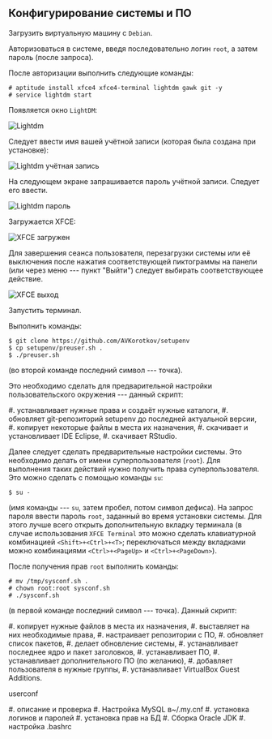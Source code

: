 ## Конфигурирование системы и ПО ##

Загрузить виртуальную машину с `Debian`.

Авторизоваться в системе, введя последовательно логин `root`, а затем
пароль (после запроса).

После авторизации выполнить следующие команды:

	# aptitude install xfce4 xfce4-terminal lightdm gawk git -y
	# service lightdm start

Появляется окно `LightDM`:

![][lightdm]

Следует ввести имя вашей учётной записи (которая была создана при
установке):

![][dmlogin]

На следующем экране запрашивается пароль учётной записи. Следует его
ввести.

![][dmpass]

Загружается XFCE:

![][xfcein]

Для завершения сеанса пользователя, перезагрузки системы или её
выключения после нажатия соответствующей пиктограммы на панели (или
через меню --- пункт "Выйти") следует выбирать соответствующее действие.

![][xfceout]

Запустить терминал.

Выполнить команды:

	$ git clone https://github.com/AVKorotkov/setupenv
	$ cp setupenv/preuser.sh .
	$ ./preuser.sh

(во второй команде последний символ --- точка).

Это необходимо сделать для предварительной настройки пользовательского
окружения --- данный скрипт:

#. устанавливает нужные права и создаёт нужные каталоги,
#. обновляет git-репозиторий setupenv до последней актуальной версии,
#. копирует некоторые файлы в места их назначения,
#. скачивает и установливает IDE Eclipse,
#. скачивает RStudio.

Далее следует сделать предварительные настройки системы. Это необходимо
делать от имени суперпользователя (`root`). Для выполнения таких
действий нужно получить права суперпользователя. Это можно сделать с
помощью команды `su`:

	$ su -

(имя команды --- `su`, затем пробел, потом символ дефиса). На запрос
пароля ввести пароль `root`, заданный во время установки системы. Для
этого лучше всего открыть дополнительную вкладку терминала (в случае
использования `XFCE Terminal` это можно сделать клавиатурной комбинацией
`<Shift>+<Ctrl>+<T>`; переключаться между вкладками можно комбинациями
`<Ctrl>+<PageUp>` и `<Ctrl>+<PageDown>`).

После получения прав `root` выполнить команды:

	# mv /tmp/sysconf.sh .
	# chown root:root sysconf.sh
	# ./sysconf.sh

(в первой команде последний символ --- точка). Данный скрипт:

#. копирует нужные файлов в места их назначения,
#. выставляет на них необходимые права,
#. настраивает репозитории с ПО,
#. обновляет список пакетов,
#. делает обновление системы,
#. устанавливает последнее ядро и пакет заголовков,
#. устанавливает ПО,
#. устанавливает дополнительного ПО (по желанию),
#. добавляет пользователя в нужные группы,
#. устанавливает VirtualBox Guest Additions.

userconf

#. описание и проверка
#. Настройка MySQL в~/.my.cnf
	#. установка логинов и паролей
	#. установка прав на БД
#. Сборка Oracle JDK
#. настройка .bashrc





[lightdm]: config/config-01.png "Lightdm"
[dmlogin]: config/config-02.png "Lightdm учётная запись"
[dmpass]: config/config-03.png "Lightdm пароль"
[xfcein]: config/config-04.png "XFCE загружен"
[xfceout]: config/config-05.png "XFCE выход"
